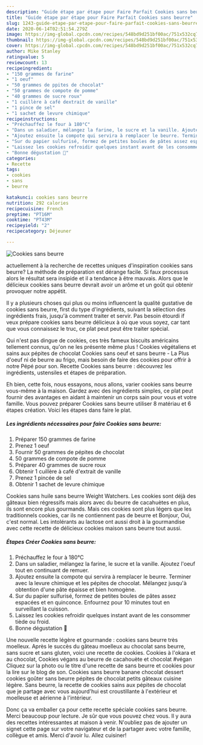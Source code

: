 ```yaml
---
description: "Guide étape par étape pour Faire Parfait Cookies sans beurre"
title: "Guide étape par étape pour Faire Parfait Cookies sans beurre"
slug: 1243-guide-etape-par-etape-pour-faire-parfait-cookies-sans-beurre
date: 2020-06-14T02:51:54.279Z
image: https://img-global.cpcdn.com/recipes/548bd9d251bf00ac/751x532cq70/cookies-sans-beurre-photo-principale-de-la-recette.jpg
thumbnail: https://img-global.cpcdn.com/recipes/548bd9d251bf00ac/751x532cq70/cookies-sans-beurre-photo-principale-de-la-recette.jpg
cover: https://img-global.cpcdn.com/recipes/548bd9d251bf00ac/751x532cq70/cookies-sans-beurre-photo-principale-de-la-recette.jpg
author: Mike Stanley
ratingvalue: 5
reviewcount: 13
recipeingredient:
- "150 grammes de farine"
- "1 oeuf"
- "50 grammes de ppites de chocolat"
- "50 grammes de compote de pomme"
- "40 grammes de sucre roux"
- "1 cuillère à café dextrait de vanille"
- "1 pince de sel"
- "1 sachet de levure chimique"
recipeinstructions:
- "Préchauffez le four à 180°C"
- "Dans un saladier, mélangez la farine, le sucre et la vanille. Ajoutez l&#39;oeuf tout en continuant de remuer."
- "Ajoutez ensuite la compote qui servira à remplacer le beurre. Terminer avec la levure chimique et les pépites de chocolat. Mélangez jusqu&#39;à obtention d&#39;une pâte épaisse et bien homogène."
- "Sur du papier sulfurisé, formez de petites boules de pâtes assez espacées et en quinconce. Enfournez pour 10 minutes tout en surveillant la cuisson."
- "Laissez les cookies refroidir quelques instant avant de les consommer tiède ou froid."
- "Bonne dégustation 🙂"
categories:
- Recette
tags:
- cookies
- sans
- beurre

katakunci: cookies sans beurre 
nutrition: 292 calories
recipecuisine: French
preptime: "PT16M"
cooktime: "PT43M"
recipeyield: "2"
recipecategory: Déjeuner

---
```



![Cookies sans beurre](https://img-global.cpcdn.com/recipes/548bd9d251bf00ac/751x532cq70/cookies-sans-beurre-photo-principale-de-la-recette.jpg)

actuellement à la recherche de recettes uniques d'inspiration cookies sans beurre? La méthode de préparation est dérange facile. Si faux processus alors le résultat sera insipide et il a tendance à être mauvais. Alors que le délicieux cookies sans beurre devrait avoir un arôme et un goût qui obtenir provoquer notre appétit.

Il y a plusieurs choses qui plus ou moins influencent la qualité gustative de cookies sans beurre, first du type d'ingrédients, suivant la sélection des ingrédients frais, jusqu'à comment traiter et servir. Pas besoin étourdi if veux prépare cookies sans beurre délicieux à où que vous soyez, car tant que vous connaissez le truc, ce plat peut peut être traiter spécial.

Qui n&#39;est pas dingue de cookies, ces très fameux biscuits américains tellement connus, qu&#39;on ne les présente même plus ! Cookies végétaliens et sains aux pépites de chocolat Cookies sans oeuf et sans beurre - La Plus d&#39;oeuf ni de beurre au frigo, mais besoin de faire des cookies pour offrir à notre Pépé pour son. Recette Cookies sans beurre : découvrez les ingrédients, ustensiles et étapes de préparation.


Eh bien, cette fois, nous essayons, nous allons, varier cookies sans beurre vous-même à la maison. Gardez avec des ingrédients simples, ce plat peut fournir des avantages en aidant à maintenir un corps sain pour vous et votre famille. Vous pouvez préparer Cookies sans beurre utiliser 8 matériau et 6 étapes création. Voici les étapes dans faire le plat.

<!--inarticleads1-->

##### Les ingrédients nécessaires pour faire Cookies sans beurre:

1. Préparer 150 grammes de farine
1. Prenez 1 oeuf
1. Fournir 50 grammes de pépites de chocolat
1.  50 grammes de compote de pomme
1. Préparer 40 grammes de sucre roux
1. Obtenir 1 cuillère à café d&#39;extrait de vanille
1. Prenez 1 pincée de sel
1. Obtenir 1 sachet de levure chimique


Cookies sans huile sans beurre Weight Watchers. Les cookies sont déjà des gâteaux bien régressifs mais alors avec du beurre de cacahuètes en plus, ils sont encore plus gourmands. Mais ces cookies sont plus légers que les traditionnels cookies, car ils ne contiennent pas de beurre et Bonjour, Oui, c&#39;est normal. Les intolérants au lactose ont aussi droit à la gourmandise avec cette recette de délicieux cookies maison sans beurre tout aussi. 

<!--inarticleads2-->

##### Étapes Créer Cookies sans beurre:

1. Préchauffez le four à 180°C
1. Dans un saladier, mélangez la farine, le sucre et la vanille. Ajoutez l&#39;oeuf tout en continuant de remuer.
1. Ajoutez ensuite la compote qui servira à remplacer le beurre. Terminer avec la levure chimique et les pépites de chocolat. Mélangez jusqu&#39;à obtention d&#39;une pâte épaisse et bien homogène.
1. Sur du papier sulfurisé, formez de petites boules de pâtes assez espacées et en quinconce. Enfournez pour 10 minutes tout en surveillant la cuisson.
1. Laissez les cookies refroidir quelques instant avant de les consommer tiède ou froid.
1. Bonne dégustation 🙂


Une nouvelle recette légère et gourmande : cookies sans beurre très moelleux. Après le succès du gâteau moelleux au chocolat sans beurre, sans sucre et sans gluten, voici une recette de cookies. Cookies à l&#39;okara et au chocolat, Cookies végans au beurre de cacahouète et chocolat #végan Cliquez sur la photo ou le titre d&#39;une recette de sans beurre et cookies pour la lire sur le blog de son. Cookies sans beurre banane chocolat dessert cookies goûter sans beurre pépites de chocolat petits gâteaux cuisine légère. Sans beurre, la recette de cookies sains aux pépites de chocolat que je partage avec vous aujourd&#39;hui est croustillante à l&#39;extérieur et moelleuse et aérienne à l&#39;intérieur. 


Donc ça va emballer ça pour cette recette spéciale cookies sans beurre. Merci beaucoup pour lecture. Je sûr que vous pouvez chez vous. Il y aura des recettes  intéressantes at maison à venir. N'oubliez pas de ajouter un signet cette page sur votre navigateur et de la partager avec votre famille, collègue et amis. Merci d'avoir lu. Allez cuisiner!
